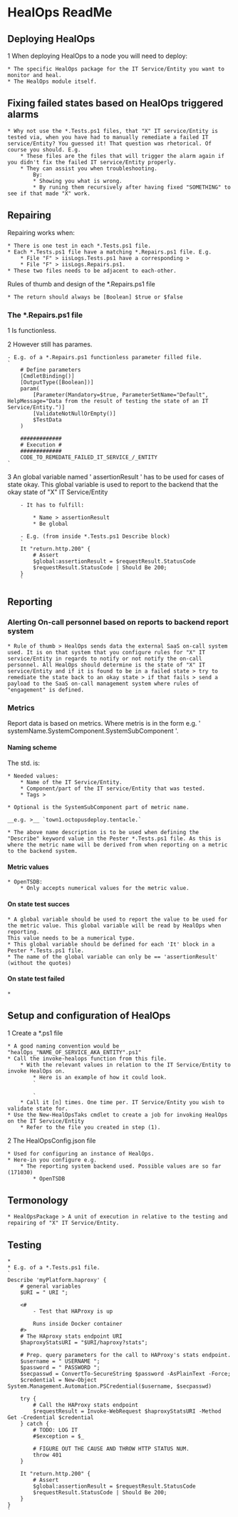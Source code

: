 # HealOps ReadMe

## Deploying HealOps

1 When deploying HealOps to a node you will need to deploy:

    * The specific HealOps package for the IT Service/Entity you want to monitor and heal.
    * The HealOps module itself.

## Fixing failed states based on HealOps triggered alarms

    * Why not use the *.Tests.ps1 files, that "X" IT service/Entity is tested via, when you have had to manually remediate a failed IT service/Entity? You guessed it! That question was rhetorical. Of course you should. E.g.
        * These files are the files that will trigger the alarm again if you didn't fix the failed IT service/Entity properly.
        * They can assist you when troubleshooting.
            By:
            * Showing you what is wrong.
            * By runing them recursively after having fixed "SOMETHING" to see if that made "X" work.

## Repairing

Repairing works when:

    * There is one test in each *.Tests.ps1 file.
    * Each *.Tests.ps1 file have a matching *.Repairs.ps1 file. E.g.
        * File "F" > iisLogs.Tests.ps1 have a corresponding >
        * File "F" > iisLogs.Repairs.ps1.
    * These two files needs to be adjacent to each-other.

Rules of thumb and design of the *.Repairs.ps1 file

    * The return should always be [Boolean] $true or $false

### The *.Repairs.ps1 file

1 Is functionless.

2 However still has parames.

    - E.g. of a *.Repairs.ps1 functionless parameter filled file.
    `
        # Define parameters
        [CmdletBinding()]
        [OutputType([Boolean])]
        param(
            [Parameter(Mandatory=$true, ParameterSetName="Default", HelpMessage="Data from the result of testing the state of an IT Service/Entity.")]
            [ValidateNotNullOrEmpty()]
            $TestData
        )

        #############
        # Execution #
        #############
        CODE_TO_REMEDATE_FAILED_IT_SERVICE_/_ENTITY
    `

3 An global variable named ' assertionResult ' has to be used for cases of state okay. This global variable is used to report to the backend that the okay state of "X" IT Service/Entity

        - It has to fulfill:

            * Name > assertionResult
            * Be global

        - E.g. (from inside *.Tests.ps1 Describe block)
        `
        It "return.http.200" {
            # Assert
            $global:assertionResult = $requestResult.StatusCode
            $requestResult.StatusCode | Should Be 200;
        }
        `

## Reporting

### Alerting On-call personnel based on reports to backend report system

    * Rule of thumb > HealOps sends data the external SaaS on-call system used. It is on that system that you configure rules for "X" IT service/Entity in regards to notify or not notify the on-call personnel. All HealOps should determine is the state of "X" IT service/Entity and if it is found to be in a failed state > try to remediate the state back to an okay state > if that fails > send a payload to the SaaS on-call management system where rules of "engagement" is defined.

### Metrics

Report data is based on metrics. Where metris is in the form e.g. ' systemName.SystemComponent.SystemSubComponent '.

#### Naming scheme

The std. is:

    * Needed values:
        * Name of the IT Service/Entity.
        * Component/part of the IT service/Entity that was tested.
        * Tags >

    * Optional is the SystemSubComponent part of metric name.

    __e.g. >__ `town1.octopusdeploy.tentacle.`

    * The above name description is to be used when defining the "Describe" keyword value in the Pester *.Tests.ps1 file. As this is where the metric name will be derived from when reporting on a metric to the backend system.

#### Metric values

    * OpenTSDB:
        * Only accepts numerical values for the metric value.

#### On state test succes

    * A global variable should be used to report the value to be used for the metric value. This global variable will be read by HealOps when reporting.
    This value needs to be a numerical type.
    * This global variable should be defined for each 'It' block in a Pester *.Tests.ps1 file.
    * The name of the global variable can only be == 'assertionResult' (without the quotes)

#### On state test failed

    *

## Setup and configuration of HealOps

1 Create a *.ps1 file

    * A good naming convention would be "healOps_"NAME_OF_SERVICE_AKA_ENTITY".ps1"
    * Call the invoke-healops function from this file.
        * With the relevant values in relation to the IT Service/Entity to invoke HealOps on.
            * Here is an example of how it could look.
            `

            `
        * Call it [n] times. One time per. IT Service/Entity you wish to validate state for.
    * Use the New-HealOpsTaks cmdlet to create a job for invoking HealOps on the IT Service/Entity
        * Refer to the file you created in step (1).

2 The HealOpsConfig.json file

    * Used for configuring an instance of HealOps.
    * Here-in you configure e.g.
        * The reporting system backend used. Possible values are so far (171030)
            * OpenTSDB

## Termonology

    * HealOpsPackage > A unit of execution in relative to the testing and repairing of "X" IT Service/Entity.

## Testing

    *
    * E.g. of a *.Tests.ps1 file.
    `
    Describe 'myPlatform.haproxy' {
        # general variables
        $URI = " URI ";

        <#
            - Test that HAProxy is up

            Runs inside Docker container
        #>
        # The HAproxy stats endpoint URI
        $haproxyStatsURI = "$URI/haproxy?stats";

        # Prep. query parameters for the call to HAProxy's stats endpoint.
        $username = " USERNAME ";
        $password = " PASSWORD ";
        $secpasswd = ConvertTo-SecureString $password -AsPlainText -Force;
        $credential = New-Object System.Management.Automation.PSCredential($username, $secpasswd)

        try {
            # Call the HAProxy stats endpoint
            $requestResult = Invoke-WebRequest $haproxyStatsURI -Method Get -Credential $credential
        } catch {
            # TODO: LOG IT
            #$exception = $_

            # FIGURE OUT THE CAUSE AND THROW HTTP STATUS NUM.
            throw 401
        }

        It "return.http.200" {
            # Assert
            $global:assertionResult = $requestResult.StatusCode
            $requestResult.StatusCode | Should Be 200;
        }
    }
    `